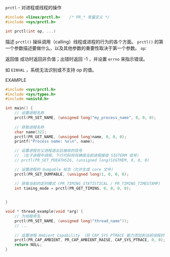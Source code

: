 `prctl` - 对进程或线程的操作

```c
#include <linux/prctl.h>    /* PR_* 常量定义 */
#include <sys/prctl.h>

int prctl(int op, ...)
```

描述
`prctl()` 操纵调用（calling）线程或进程的行为的各个方面。
`prctl()` 的第一个参数描述要做什么，以及其他参数的重要性取决于第一个参数。
`op`:

返回值
成功时返回非负值；出错时返回 -1 ，并设置 `errno` 来指示错误。

如 `EINVAL` ，系统无法识别或不支持 op 的值。

EXAMPLE
```c
#include <sys/prctl.h>
#include <sys/types.h>
#include <unistd.h>

int main() {
    // 设置进程名称
    prctl(PR_SET_NAME, (unsigned long)"my_process_name", 0, 0, 0);
    
    // 获取进程名称
    char name[32];
    prctl(PR_GET_NAME, (unsigned long)name, 0, 0, 0);
    printf("Process name: %s\n", name);

    // 设置进程在父进程退出后接收的信号
    // （在子进程中调用，下行代码将将确保当前进程接收 SIGTERM 信号）
    // prctl(PR_SET_PDEATHSIG, (unsigned long)SIGTREM, 0, 0, 0)

    // 设置进程的 Dumpable 标志（允许生成 core 文件）
    prctl(PR_SET_DUMPABLE, (unsigned long)1, 0, 0, 0);

    // 获取当前的定时模式 (PR_TIMING_STATISTICAL / PR_TIMING_TIMESTAMP)
    int timing_mode = prctl(PR_GET_TIMING, 0, 0, 0, 0);

    
}

void * thread_example(void *arg) {
    // 为线程命名
    prctl(PR_SET_NAME, (unsigned long)"thread_name"));
    // ...
    
    // 设置进程 Ambient Capability （将 CAP_SYS_PTRACE 能力添加到当前线程的 Ambient 能力集合中）
    prctl(PR_CAP_AMBIENT, PR_CAP_AMBIENT_RAISE, CAP_SYS_PTRACE, 0, 0);
    return NULL;
}


```